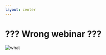 ```yaml
---
layout: center
---
```


# ??? Wrong webinar ???

<img alt="what" src="https://i.imgflip.com/67dvmw.jpg" />